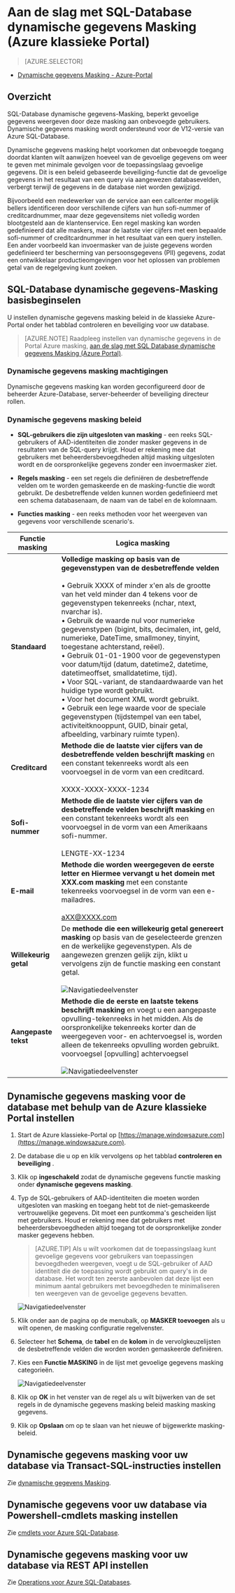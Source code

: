 <properties
   pageTitle="Aan de slag met SQL-Database dynamische gegevens Masking (Azure klassieke Portal)"
   description="Hoe u aan de slag met SQL-Database dynamische gegevens Masking in de klassieke Azure-Portal"
   services="sql-database"
   documentationCenter=""
   authors="ronitr"
   manager="jhubbard"
   editor=""/>

<tags
   ms.service="sql-database"
   ms.devlang="NA"
   ms.topic="article"
   ms.tgt_pltfrm="NA"
   ms.workload="data-services"
   ms.date="07/10/2016"
   ms.author="ronitr; ronmat; v-romcal; sstein"/>

# <a name="get-started-with-sql-database-dynamic-data-masking-azure-classic-portal"></a>Aan de slag met SQL-Database dynamische gegevens Masking (Azure klassieke Portal)

> [AZURE.SELECTOR]
- [Dynamische gegevens Masking - Azure-Portal](sql-database-dynamic-data-masking-get-started.md)

## <a name="overview"></a>Overzicht

SQL-Database dynamische gegevens-Masking, beperkt gevoelige gegevens weergeven door deze masking aan onbevoegde gebruikers. Dynamische gegevens masking wordt ondersteund voor de V12-versie van Azure SQL-Database.

Dynamische gegevens masking helpt voorkomen dat onbevoegde toegang doordat klanten wilt aanwijzen hoeveel van de gevoelige gegevens om weer te geven met minimale gevolgen voor de toepassingslaag gevoelige gegevens. Dit is een beleid gebaseerde beveiliging-functie dat de gevoelige gegevens in het resultaat van een query via aangewezen databasevelden, verbergt terwijl de gegevens in de database niet worden gewijzigd.

Bijvoorbeeld een medewerker van de service aan een callcenter mogelijk bellers identificeren door verschillende cijfers van hun sofi-nummer of creditcardnummer, maar deze gegevensitems niet volledig worden blootgesteld aan de klantenservice. Een regel masking kan worden gedefinieerd dat alle maskers, maar de laatste vier cijfers met een bepaalde sofi-nummer of creditcardnummer in het resultaat van een query instellen. Een ander voorbeeld kan invoermasker van de juiste gegevens worden gedefinieerd ter bescherming van persoonsgegevens (PII) gegevens, zodat een ontwikkelaar productieomgevingen voor het oplossen van problemen getal van de regelgeving kunt zoeken.

## <a name="sql-database-dynamic-data-masking-basics"></a>SQL-Database dynamische gegevens-Masking basisbeginselen

U instellen dynamische gegevens masking beleid in de klassieke Azure-Portal onder het tabblad controleren en beveiliging voor uw database.


> [AZURE.NOTE] Raadpleeg instellen van dynamische gegevens in de Portal Azure masking, [aan de slag met SQL Database dynamische gegevens Masking (Azure Portal)](sql-database-dynamic-data-masking-get-started.md).


### <a name="dynamic-data-masking-permissions"></a>Dynamische gegevens masking machtigingen

Dynamische gegevens masking kan worden geconfigureerd door de beheerder Azure-Database, server-beheerder of beveiliging directeur rollen.

### <a name="dynamic-data-masking-policy"></a>Dynamische gegevens masking beleid

* **SQL-gebruikers die zijn uitgesloten van masking** - een reeks SQL-gebruikers of AAD-identiteiten die zonder masker gegevens in de resultaten van de SQL-query krijgt. Houd er rekening mee dat gebruikers met beheerdersbevoegdheden altijd masking uitgesloten wordt en de oorspronkelijke gegevens zonder een invoermasker ziet.

* **Regels masking** - een set regels die definiëren de desbetreffende velden om te worden gemaskeerde en de masking-functie die wordt gebruikt. De desbetreffende velden kunnen worden gedefinieerd met een schema databasenaam, de naam van de tabel en de kolomnaam.

* **Functies masking** - een reeks methoden voor het weergeven van gegevens voor verschillende scenario's.

| Functie masking | Logica masking |
|----------|---------------|
| **Standaard**  |**Volledige masking op basis van de gegevenstypen van de desbetreffende velden**<br/><br/>• Gebruik XXXX of minder x'en als de grootte van het veld minder dan 4 tekens voor de gegevenstypen tekenreeks (nchar, ntext, nvarchar is).<br/>• Gebruik de waarde nul voor numerieke gegevenstypen (bigint, bits, decimalen, int, geld, numerieke, DateTime, smallmoney, tinyint, toegestane achterstand, reëel).<br/>• Gebruik 01-01-1900 voor de gegevenstypen voor datum/tijd (datum, datetime2, datetime, datetimeoffset, smalldatetime, tijd).<br/>• Voor SQL-variant, de standaardwaarde van het huidige type wordt gebruikt.<br/>• Voor het document XML <masked/> wordt gebruikt.<br/>• Gebruik een lege waarde voor de speciale gegevenstypen (tijdstempel van een tabel, activiteitknooppunt, GUID, binair getal, afbeelding, varbinary ruimte typen).
| **Creditcard** |**Methode die de laatste vier cijfers van de desbetreffende velden beschrijft masking** en een constant tekenreeks wordt als een voorvoegsel in de vorm van een creditcard.<br/><br/>XXXX-XXXX-XXXX-1234|
| **Sofi-nummer** |**Methode die de laatste vier cijfers van de desbetreffende velden beschrijft masking** en een constant tekenreeks wordt als een voorvoegsel in de vorm van een Amerikaans sofi-nummer.<br/><br/>LENGTE-XX-1234 |
| **E-mail** | **Methode die worden weergegeven de eerste letter en Hiermee vervangt u het domein met XXX.com masking** met een constante tekenreeks voorvoegsel in de vorm van een e-mailadres.<br/><br/>aXX@XXXX.com |
| **Willekeurig getal** | De **methode die een willekeurig getal genereert masking** op basis van de geselecteerde grenzen en de werkelijke gegevenstypen. Als de aangewezen grenzen gelijk zijn, klikt u vervolgens zijn de functie masking een constant getal.<br/><br/>![Navigatiedeelvenster](./media/sql-database-dynamic-data-masking-get-started-portal/1_DDM_Random_number.png) |
| **Aangepaste tekst** | **Methode die de eerste en laatste tekens beschrijft masking** en voegt u een aangepaste opvulling-tekenreeks in het midden. Als de oorspronkelijke tekenreeks korter dan de weergegeven voor- en achtervoegsel is, worden alleen de tekenreeks opvulling worden gebruikt.<br/>voorvoegsel [opvulling] achtervoegsel<br/><br/>![Navigatiedeelvenster](./media/sql-database-dynamic-data-masking-get-started-portal/2_DDM_Custom_text.png) |


<a name="Anchor1"></a>

## <a name="set-up-dynamic-data-masking-for-your-database-using-the-azure-classic-portal"></a>Dynamische gegevens masking voor de database met behulp van de Azure klassieke Portal instellen

1. Start de Azure klassieke-Portal op [https://manage.windowsazure.com](https://manage.windowsazure.com).

2. De database die u op en klik vervolgens op het tabblad **controleren en beveiliging** .

3. Klik op **ingeschakeld** zodat de dynamische gegevens functie masking onder **dynamische gegevens masking**.  

4. Typ de SQL-gebruikers of AAD-identiteiten die moeten worden uitgesloten van masking en toegang hebt tot de niet-gemaskeerde vertrouwelijke gegevens. Dit moet een puntkomma's gescheiden lijst met gebruikers. Houd er rekening mee dat gebruikers met beheerdersbevoegdheden altijd toegang tot de oorspronkelijke zonder masker gegevens hebben.

    >[AZURE.TIP] Als u wilt voorkomen dat de toepassingslaag kunt gevoelige gegevens voor gebruikers van toepassingen bevoegdheden weergeven, voegt u de SQL-gebruiker of AAD identiteit die de toepassing wordt gebruikt om query's in de database. Het wordt ten zeerste aanbevolen dat deze lijst een minimum aantal gebruikers met bevoegdheden te minimaliseren ten weergeven van de gevoelige gegevens bevatten.

    ![Navigatiedeelvenster](./media/sql-database-dynamic-data-masking-get-started-portal/4_ddm_policy_classic_portal.png)

5. Klik onder aan de pagina op de menubalk, op **MASKER toevoegen** als u wilt openen, de masking configuratie regelvenster.

6. Selecteer het **Schema**, de **tabel** en de **kolom** in de vervolgkeuzelijsten de desbetreffende velden die worden worden gemaskeerde definiëren.

7. Kies een **Functie MASKING** in de lijst met gevoelige gegevens masking categorieën.

    ![Navigatiedeelvenster](./media/sql-database-dynamic-data-masking-get-started-portal/5_DDM_Add_Masking_Rule_Classic_Portal.png)

8. Klik op **OK** in het venster van de regel als u wilt bijwerken van de set regels in de dynamische gegevens masking beleid masking masking gegevens.

9. Klik op **Opslaan** om op te slaan van het nieuwe of bijgewerkte masking-beleid.


## <a name="set-up-dynamic-data-masking-for-your-database-using-transact-sql-statements"></a>Dynamische gegevens masking voor uw database via Transact-SQL-instructies instellen

Zie [dynamische gegevens Masking](https://msdn.microsoft.com/library/mt130841.aspx).

## <a name="set-up-dynamic-data-masking-for-your-database-using-powershell-cmdlets"></a>Dynamische gegevens voor uw database via Powershell-cmdlets masking instellen

Zie [cmdlets voor Azure SQL-Database](https://msdn.microsoft.com/library/azure/mt574084.aspx).

## <a name="set-up-dynamic-data-masking-for-your-database-using-rest-api"></a>Dynamische gegevens masking voor uw database via REST API instellen

Zie [Operations voor Azure SQL-Databases](https://msdn.microsoft.com/library/dn505719.aspx).
